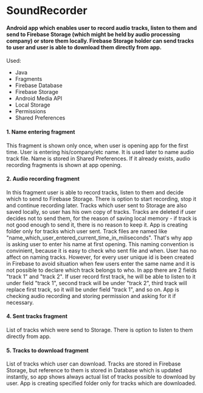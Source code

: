 # SoundRecorder
#### Android app which enables user to record audio tracks, listen to them and send to Firebase Storage (which might be held by audio processing company) or store them locally. Firebase Storage holder can send tracks to user and user is able to download them directly from app.

Used:
- Java
- Fragments
- Firebase Database
- Firebase Storage
- Android Media API
- Local Storage
- Permissions
- Shared Preferences

#### 1. Name entering fragment

This fragment is shown only once, when user is opening app for the first time. User is entering his/company/etc name. It is used later to name audio track file. Name is stored in Shared Preferences. If it already exists, audio recording fragments is shown at app opening.

#### 2. Audio recording fragment

In this fragment user is able to record tracks, listen to them and decide which to send to Firebase Storage. There is option to start recording, stop it and continue recording later. Tracks which user sent to Storage are also saved locally, so user has his own copy of tracks. Tracks are deleted if user decides not to send them, for the reason of saving local memory - if track is not good enough to send it, there is no reason to keep it. App is creating folder only for tracks which user sent. Track files are named like "name_which_user_entered_current_time_in_miliseconds". That's why app is asking user to enter his name at first opening. This naming convention is convinient, because it is easy to check who sent file and when. User has no affect on naming tracks. However, for every user unique id is been created in Firebase to avoid situation when few users enter the same name and it is not possible to declare which track belongs to who. In app there are 2 fields "track 1" and "track 2". If user record first track, he will be able to listen to it under field "track 1", second track will be under "track 2", third track will replace first track, so it will be under field "track 1", and so on. App is checking audio recording and storing permission and asking for it if necessary.

#### 4. Sent tracks fragment

List of tracks which were send to Storage. There is option to listen to them directly from app.

#### 5. Tracks to download fragment

List of tracks which user can download. 
Tracks are stored in Firebase Storage, but reference to them is stored in Database which is updated instantly, so app shows always actual list of tracks possible to download by user. App is creating specified folder only for tracks which are downloaded.
